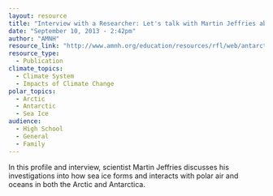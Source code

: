```yaml
---
layout: resource
title: "Interview with a Researcher: Let's talk with Martin Jeffries about Sea Ice & Climate in Antarctica"
date: "September 10, 2013 - 2:42pm"
author: "AMNH"
resource_link: "http://www.amnh.org/education/resources/rfl/web/antarctica/i_jeffries.html"
resource_type:
  - Publication
climate_topics:
  - Climate System
  - Impacts of Climate Change
polar_topics:
  - Arctic
  - Antarctic
  - Sea Ice
audience:
  - High School
  - General
  - Family
---
```


In this profile and interview, scientist Martin Jeffries discusses his investigations into how sea ice forms and interacts with polar air and oceans in both the Arctic and Antarctica.